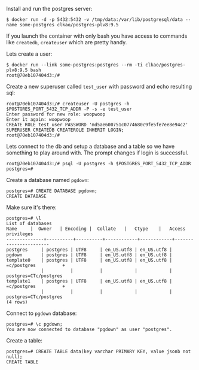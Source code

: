 Install and run the postgres server:

```
$ docker run -d -p 5432:5432 -v /tmp/data:/var/lib/postgresql/data --name some-postgres clkao/postgres-plv8:9.5
```

If you launch the container with only bash you have access to commands like `createdb`, `createuser` which are pretty handy.

Lets create a user:

```
$ docker run --link some-postgres:postgres --rm -ti clkao/postgres-plv8:9.5 bash
root@70eb107404d3:/#
```

Create a new superuser called `test_user` with password and echo resulting sql:

```
root@70eb107404d3:/# createuser -U postgres -h $POSTGRES_PORT_5432_TCP_ADDR -P -s -e test_user
Enter password for new role: woopwoop
Enter it again: woopwoop
CREATE ROLE test_user PASSWORD 'md5ae600751c0774680c9fe5fe7ee8e94c2' SUPERUSER CREATEDB CREATEROLE INHERIT LOGIN;
root@70eb107404d3:/#
```

Lets connect to the db and setup a database and a table so we have something to play around with. The prompt changes if login is successful.

```
root@70eb107404d3:/# psql -U postgres -h $POSTGRES_PORT_5432_TCP_ADDR
postgres=#
```

Create a database named `pgdown`:

```
postgres=# CREATE DATABASE pgdown;
CREATE DATABASE
```

Make sure it's there:

```
postgres=# \l
List of databases
Name     |  Owner   | Encoding |  Collate   |   Ctype    |   Access privileges
--------------+----------+----------+------------+------------+-----------------------
postgres     | postgres | UTF8     | en_US.utf8 | en_US.utf8 |
pgdown       | postgres | UTF8     | en_US.utf8 | en_US.utf8 |
template0    | postgres | UTF8     | en_US.utf8 | en_US.utf8 | =c/postgres          +
             |          |          |            |            | postgres=CTc/postgres
template1    | postgres | UTF8     | en_US.utf8 | en_US.utf8 | =c/postgres          +
             |          |          |            |            | postgres=CTc/postgres
(4 rows)
```

Connect to `pgdown` database:

```
postgres=# \c pgdown;
You are now connected to database "pgdown" as user "postgres".
```

Create a table:

```
postgres=# CREATE TABLE data(key varchar PRIMARY KEY, value jsonb not null);
CREATE TABLE
```

